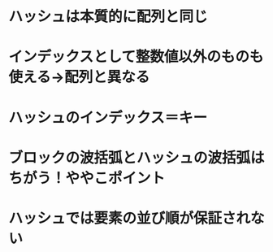 # ハッシュは本質的に配列と同じ
# インデックスとして整数値以外のものも使える→配列と異なる
# ハッシュのインデックス＝キー
# ブロックの波括弧とハッシュの波括弧はちがう！ややこポイント
# ハッシュでは要素の並び順が保証されない

